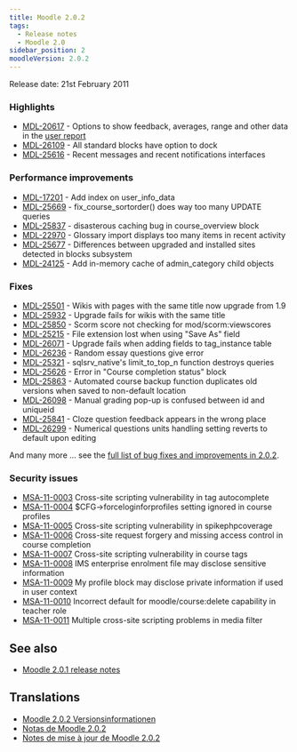 ```yaml
---
title: Moodle 2.0.2
tags:
  - Release notes
  - Moodle 2.0
sidebar_position: 2
moodleVersion: 2.0.2
---
```

Release date: 21st February 2011

### Highlights

- [MDL-20617](https://tracker.moodle.org/browse/MDL-20617) - Options to show feedback, averages, range and other data in the [user report](https://docs.moodle.org/dev/User_report)
- [MDL-26109](https://tracker.moodle.org/browse/MDL-26109) - All standard blocks have option to dock
- [MDL-25616](https://tracker.moodle.org/browse/MDL-25616) - Recent messages and recent notifications interfaces

### Performance improvements

- [MDL-17201](https://tracker.moodle.org/browse/MDL-17201) - Add index on user_info_data
- [MDL-25669](https://tracker.moodle.org/browse/MDL-25669) - fix_course_sortorder() does way too many UPDATE queries
- [MDL-25837](https://tracker.moodle.org/browse/MDL-25837) - disasterous caching bug in course_overview block
- [MDL-22970](https://tracker.moodle.org/browse/MDL-22970) - Glossary import displays too many items in recent activity
- [MDL-25677](https://tracker.moodle.org/browse/MDL-25677) - Differences between upgraded and installed sites detected in blocks subsystem
- [MDL-24125](https://tracker.moodle.org/browse/MDL-24125) - Add in-memory cache of admin_category child objects

### Fixes

- [MDL-25501](https://tracker.moodle.org/browse/MDL-25501) - Wikis with pages with the same title now upgrade from 1.9
- [MDL-25932](https://tracker.moodle.org/browse/MDL-25932) - Upgrade fails for wikis with the same title
- [MDL-25850](https://tracker.moodle.org/browse/MDL-25850) - Scorm score not checking for mod/scorm:viewscores
- [MDL-25215](https://tracker.moodle.org/browse/MDL-25215) - File extension lost when using "Save As" field
- [MDL-26071](https://tracker.moodle.org/browse/MDL-26071) - Upgrade fails when adding fields to tag_instance table
- [MDL-26236](https://tracker.moodle.org/browse/MDL-26236) - Random essay questions give error
- [MDL-25321](https://tracker.moodle.org/browse/MDL-25321) - sqlsrv_native's limit_to_top_n function destroys queries
- [MDL-25626](https://tracker.moodle.org/browse/MDL-25626) - Error in "Course completion status" block
- [MDL-25863](https://tracker.moodle.org/browse/MDL-25863) - Automated course backup function duplicates old versions when saved to non-default location
- [MDL-26098](https://tracker.moodle.org/browse/MDL-26098) - Manual grading pop-up is confused between id and uniqueid
- [MDL-25841](https://tracker.moodle.org/browse/MDL-25841) - Cloze question feedback appears in the wrong place
- [MDL-26299](https://tracker.moodle.org/browse/MDL-26299) - Numerical questions units handling setting reverts to default upon editing

And many more ... see the [full list of bug fixes and improvements in 2.0.2](http://tracker.moodle.org/browse/MDL/fixforversion/10421).

### Security issues

- [MSA-11-0003](http://moodle.org/mod/forum/discuss.php?d=170003) Cross-site scripting vulnerability in tag autocomplete
- [MSA-11-0004](http://moodle.org/mod/forum/discuss.php?d=170004) $CFG->forceloginforprofiles setting ignored in course profiles
- [MSA-11-0005](http://moodle.org/mod/forum/discuss.php?d=170005) Cross-site scripting vulnerability in spikephpcoverage
- [MSA-11-0006](http://moodle.org/mod/forum/discuss.php?d=170006) Cross-site request forgery and missing access control in course completion
- [MSA-11-0007](http://moodle.org/mod/forum/discuss.php?d=170008) Cross-site scripting vulnerability in course tags
- [MSA-11-0008](http://moodle.org/mod/forum/discuss.php?d=170009) IMS enterprise enrolment file may disclose sensitive information
- [MSA-11-0009](http://moodle.org/mod/forum/discuss.php?d=170010) My profile block may disclose private information if used in user context
- [MSA-11-0010](http://moodle.org/mod/forum/discuss.php?d=170011) Incorrect default for moodle/course:delete capability in teacher role
- [MSA-11-0011](http://moodle.org/mod/forum/discuss.php?d=170012) Multiple cross-site scripting problems in media filter

## See also

- [Moodle 2.0.1 release notes](/general/releases/2.0/2.0.1)

## Translations

- [Moodle 2.0.2 Versionsinformationen](https://docs.moodle.org/de/Moodle_2.0.2_Versionsinformationen)
- [Notas de Moodle 2.0.2](https://docs.moodle.org/es/Notas_de_Moodle_2.0.2)
- [Notes de mise à jour de Moodle 2.0.2](https://docs.moodle.org/fr/Notes_de_mise_à_jour_de_Moodle_2.0.2)
